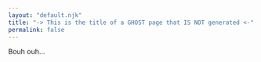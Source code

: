 ```yaml
---
layout: "default.njk"
title: "-> This is the title of a GHOST page that IS NOT generated <-"
permalink: false
---
```


Bouh ouh…

